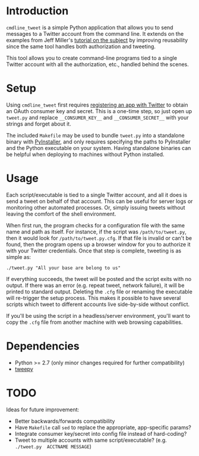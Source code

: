 Introduction
============

`cmdline_tweet` is a simple Python application that allows you to send messages
to a Twitter account from the command line. It extends on the examples from
Jeff Miller's [tutorial on the subject][1] by improving reusability since the
same tool handles both authorization and tweeting.

This tool allows you to create command-line programs tied to a single Twitter
account with all the authorization, etc., handled behind the scenes.

Setup
=====

Using `cmdline_tweet` first requires [registering an app with Twitter][2] to
obtain an OAuth consumer key and secret. This is a one-time step, so just open
up `tweet.py` and replace `__CONSUMER_KEY__` and `__CONSUMER_SECRET__` with
your strings and forget about it.

The included `Makefile` may be used to bundle `tweet.py` into a standalone
binary with [PyInstaller][3], and only requires
specifying the paths to PyInstaller and the Python executable on your system.
Having standalone binaries can be helpful when deploying to machines without
Python installed.

Usage
=====

Each script/executable is tied to a single Twitter account, and all it does
is send a tweet on behalf of that account. This can be useful for server logs
or monitoring other automated processes. Or, simply issuing tweets without
leaving the comfort of the shell environment.

When first run, the program checks for a configuration file with the same name
and path as itself. For instance, if the script was `/path/to/tweet.py`, then
it would look for `/path/to/tweet.py.cfg`. If that file is invalid or can't be
found, then the program opens up a browser window for you to authorize it with
your Twitter credentials. Once that step is complete, tweeting is as simple as:

    ./tweet.py "All your base are belong to us"

If everything succeeds, the tweet will be posted and the script exits with no
output. If there was an error (e.g. repeat tweet, network failure), it will be
printed to standard output. Deleting the `.cfg` file or renaming the executable
will re-trigger the setup process. This makes it possible to have several
scripts which tweet to different accounts live side-by-side without conflict.

If you'll be using the script in a headless/server environment, you'll want to
copy the `.cfg` file from another machine with web browsing capabilities.

Dependencies
============

- Python >= 2.7 (only minor changes required for further compatibility)
- [tweepy][4]

[1]: http://jeffmiller.github.com/2010/05/31/twitter-from-the-command-line-in-python-using-oauth
[2]: http://dev.twitter.com/apps
[3]: http://www.pyinstaller.org/
[4]: https://github.com/joshthecoder/tweepy

TODO
====

Ideas for future improvement:

- Better backwards/forwards compatibility
- Have `Makefile` call `sed` to replace the appropriate, app-specific params?
- Integrate consumer key/secret into config file instead of hard-coding?
- Tweet to multiple accounts with same script/executable? (e.g. `./tweet.py 
  ACCTNAME MESSAGE`)
